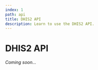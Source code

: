 ```yaml
---
index: 1
path: api
title: DHIS2 API
description: Learn to use the DHIS2 API.
---
```


# DHIS2 API

*Coming soon...*
